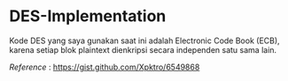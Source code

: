 # DES-Implementation

Kode DES yang saya gunakan saat ini adalah Electronic Code Book (ECB), karena setiap blok plaintext dienkripsi secara independen satu sama lain.

*Reference* : https://gist.github.com/Xpktro/6549868 

